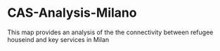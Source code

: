# CAS-Analysis-Milano
This map provides an analysis of the the connectivity between refugee houseind and key services in Milan
